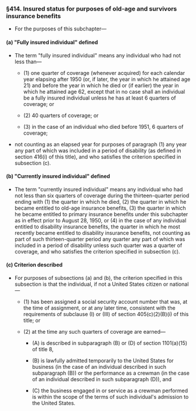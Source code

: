 ### §414. Insured status for purposes of old-age and survivors insurance benefits
* For the purposes of this subchapter—

#### (a) "Fully insured individual" defined
* The term "fully insured individual" means any individual who had not less than—

  * (1) one quarter of coverage (whenever acquired) for each calendar year elapsing after 1950 (or, if later, the year in which he attained age 21) and before the year in which he died or (if earlier) the year in which he attained age 62, except that in no case shall an individual be a fully insured individual unless he has at least 6 quarters of coverage; or

  * (2) 40 quarters of coverage; or

  * (3) in the case of an individual who died before 1951, 6 quarters of coverage;


* not counting as an elapsed year for purposes of paragraph (1) any year any part of which was included in a period of disability (as defined in section 416(i) of this title), and who satisfies the criterion specified in subsection (c).

#### (b) "Currently insured individual" defined
* The term "currently insured individual" means any individual who had not less than six quarters of coverage during the thirteen-quarter period ending with (1) the quarter in which he died, (2) the quarter in which he became entitled to old-age insurance benefits, (3) the quarter in which he became entitled to primary insurance benefits under this subchapter as in effect prior to August 28, 1950, or (4) in the case of any individual entitled to disability insurance benefits, the quarter in which he most recently became entitled to disability insurance benefits, not counting as part of such thirteen-quarter period any quarter any part of which was included in a period of disability unless such quarter was a quarter of coverage, and who satisfies the criterion specified in subsection (c).

#### (c) Criterion described
* For purposes of subsections (a) and (b), the criterion specified in this subsection is that the individual, if not a United States citizen or national—

  * (1) has been assigned a social security account number that was, at the time of assignment, or at any later time, consistent with the requirements of subclause (I) or (III) of section 405(c)(2)(B)(i) of this title; or

  * (2) at the time any such quarters of coverage are earned—

    * (A) is described in subparagraph (B) or (D) of section 1101(a)(15) of title 8,

    * (B) is lawfully admitted temporarily to the United States for business (in the case of an individual described in such subparagraph (B)) or the performance as a crewman (in the case of an individual described in such subparagraph (D)), and

    * (C) the business engaged in or service as a crewman performed is within the scope of the terms of such individual's admission to the United States.